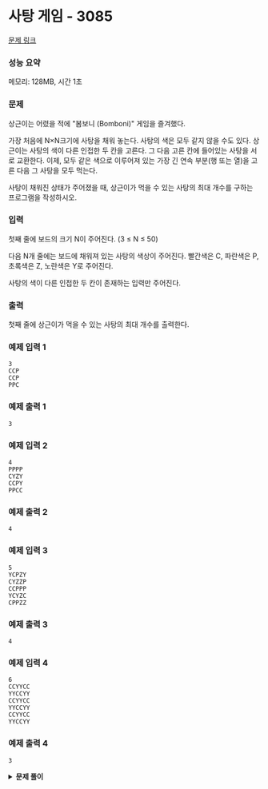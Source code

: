 # 사탕 게임 - 3085

[문제 링크](https://www.acmicpc.net/problem/3085)

### 성능 요약

메모리: 128MB, 시간 1초

### 문제

상근이는 어렸을 적에 "봄보니 (Bomboni)" 게임을 즐겨했다.

가장 처음에 N×N크기에 사탕을 채워 놓는다. 사탕의 색은 모두 같지 않을 수도 있다. 상근이는 사탕의 색이 다른 인접한 두 칸을 고른다. 그 다음 고른 칸에 들어있는 사탕을 서로 교환한다. 이제, 모두 같은 색으로 이루어져 있는 가장 긴 연속 부분(행 또는 열)을 고른 다음 그 사탕을 모두 먹는다.

사탕이 채워진 상태가 주어졌을 때, 상근이가 먹을 수 있는 사탕의 최대 개수를 구하는 프로그램을 작성하시오.

### 입력

첫째 줄에 보드의 크기 N이 주어진다. (3 ≤ N ≤ 50)

다음 N개 줄에는 보드에 채워져 있는 사탕의 색상이 주어진다. 빨간색은 C, 파란색은 P, 초록색은 Z, 노란색은 Y로 주어진다.

사탕의 색이 다른 인접한 두 칸이 존재하는 입력만 주어진다.

### 출력

첫째 줄에 상근이가 먹을 수 있는 사탕의 최대 개수를 출력한다.

### 예제 입력 1

```
3
CCP
CCP
PPC
```

### 예제 출력 1

```
3
```

### 예제 입력 2

```
4
PPPP
CYZY
CCPY
PPCC
```

### 예제 출력 2

```
4
```

### 예제 입력 3

```
5
YCPZY
CYZZP
CCPPP
YCYZC
CPPZZ
```

### 예제 출력 3

```
4
```

### 예제 입력 4

```
6
CCYYCC
YYCCYY
CCYYCC
YYCCYY
CCYYCC
YYCCYY
```

### 예제 출력 4

```
3
```

<details><summary><b>문제 풀이</b></summary>
<div markdown="1">

### Solution

```js
const [n, ...input] = require("fs")
  .readFileSync("./input4.txt")
  .toString()
  .trim()
  .split("\n");

function Solution(n, input) {
  const board = input.map((line) => line.split(""));

  let maxCandies = 0;
  let isMaxCandies = false;

  // 보드를 확인하면서 최대로 연속된 사탕의 개수를 반환하는 함수
  const checkBoard = (board) => {
    // 현재 보드에서 얻을 수 있는 최대로 연속된 사탕의 개수
    let candies = 0;

    for (let i = 0; i < n; i++) {
      let cntRow = 1;
      let cntCol = 1;

      for (let j = 0; j < n - 1; j++) {
        // 열 검사
        if (board[j][i] === board[j + 1][i]) {
          cntCol++;
          candies = Math.max(candies, cntCol);
        } else cntCol = 1;

        // 행 검사
        if (board[i][j] === board[i][j + 1]) {
          cntRow++;
          candies = Math.max(candies, cntRow);
        } else cntRow = 1;
      }
    }

    return candies;
  };

  // 열 스왑 - 가로로 사탕 위치 변경
  const swapColumn = (board, row, col) => {
    const temp = board[row][col];
    board[row][col] = board[row][col + 1];
    board[row][col + 1] = temp;
  };

  // 행 스왑 - 세로로 사탕 위치 변경
  const swapRow = (board, row, col) => {
    const temp = board[row][col];
    board[row][col] = board[row + 1][col];
    board[row + 1][col] = temp;
  };

  // 교환하기 전에 최대 길이의 사탕을 구할 수 있는지 체크하기
  maxCandies = checkBoard(board);

  // 구한 사탕의 길이와 최대 길이를 비교해서 같다면 출력하고 함수 종료
  if (maxCandies === n) {
    console.log(maxCandies);
    return;
  }

  // 보드를 순회하기
  for (let i = 0; i < n; i++) {
    if (isMaxCandies) break;

    for (let j = 0; j < n - 1; j++) {
      if (maxCandies === n) {
        isMaxCandies = true;
        break;
      }

      // 가로 스왑
      if (board[i][j] !== board[i][j + 1]) {
        swapColumn(board, i, j);
        maxCandies = Math.max(maxCandies, checkBoard(board));
        swapColumn(board, i, j);
      }

      // 세로 스왑
      if (board[j][i] !== board[j + 1][i]) {
        swapRow(board, j, i);
        maxCandies = Math.max(maxCandies, checkBoard(board));
        swapRow(board, j, i);
      }
    }
  }
  console.log(maxCandies);
}

Solution(Number(n), input);
```

중복되는 부분을 함수로 변경하고, 행검사, 열검사를 배열 인덱스를 조정해, 하나로 통합했다. 열과 행이 자꾸 헷갈려서 조금 오래 걸렸지만, 코드가 많이 깔끔해진 것 같다. 보드를 순회하는 부분도 함수로 만들면 더 깔끔할 수도 있지만, 이 문제의 메인 부분이라 Solution 함수의 주 역할로 놔두고 싶었다.

핵심은 다음과 같다.

1. 보드를 순회하면서 검사를 통해 최대 길이의 사탕 갯수를 반환하는 함수
2. 보드를 순회하면서 서로 다른 인접한 사탕의 위치를 바꿔주고, 검사하고, 되돌리기

<details><summary><b>이전 풀이</b></summary>
<div markdown="2">

브루트 포스에 대한 개념없이 문제를 풀기 시작했는데, 정말 난감했다. 지금까지 푼 문제들은 문제 해결 핵심 아이디어를 찾으면, 코드로 구현해내는 것은 어렵지 않은 일이었는데, 이건 쉽지 않았다.

### 코드

```js
const [n, ...input] = require("fs")
  .readFileSync("./input4.txt")
  .toString()
  .trim()
  .split("\n");

function Solution(n, input) {
  const board = input.map((line) => line.split(""));

  let ans = 0;

  // 보드를 확인하면서 최대로 연속된 사탕의 개수를 반환하는 함수
  const getMaxCandies = (board) => {
    let candies = 0;

    // 열 검사
    for (let i = 0; i < n; i++) {
      let count = 1;
      let memo = 0;
      for (let j = 0; j < n - 1; j++) {
        if (board[j][i] === board[j + 1][i]) {
          count++;
          memo = Math.max(memo, count);
        }
        if (board[j][i] !== board[j + 1][i]) count = 1;
      }
      candies = Math.max(candies, memo);
    }

    // 행 검사
    for (let i = 0; i < n; i++) {
      let count = 1;
      let memo = 0;
      for (let j = 0; j < n - 1; j++) {
        if (board[i][j] === board[i][j + 1]) {
          count++;
          memo = Math.max(memo, count);
        }
        if (board[i][j] !== board[i][j + 1]) count = 1;
      }
      candies = Math.max(candies, memo);
    }

    return candies;
  };

  // 보드를 순회하기
  loop: for (let i = 0; i < n; i++) {
    for (let j = 0; j < n - 1; j++) {
      // 가로 스왑
      if (board[i][j] !== board[i][j + 1]) {
        const temp1 = board[i][j];
        board[i][j] = board[i][j + 1];
        board[i][j + 1] = temp1;

        ans = Math.max(ans, getMaxCandies(board));

        if (ans === n) break loop;

        const temp2 = board[i][j];
        board[i][j] = board[i][j + 1];
        board[i][j + 1] = temp2;
      }

      // 세로 스왑
      if (board[j][i] !== board[j + 1][i]) {
        const temp1 = board[j][i];
        board[j][i] = board[j + 1][i];
        board[j + 1][i] = temp1;

        ans = Math.max(ans, getMaxCandies(board));

        if (ans === n) break loop;

        const temp2 = board[j][i];
        board[j][i] = board[j + 1][i];
        board[j + 1][i] = temp2;
      }
    }
  }
  console.log(ans);
}

Solution(Number(n), input);
```

### 풀이

```js
const getMaxCandies = (board) => {
  let candies = 0;

  // 열 검사
  for (let i = 0; i < n; i++) {
    let count = 1;
    let memo = 0;
    for (let j = 0; j < n - 1; j++) {
      if (board[j][i] === board[j + 1][i]) {
        count++;
        memo = Math.max(memo, count);
      }
      if (board[j][i] !== board[j + 1][i]) count = 1;
    }
    candies = Math.max(candies, memo);
  }

  // 행 검사
  for (let i = 0; i < n; i++) {
    let count = 1;
    let memo = 0;
    for (let j = 0; j < n - 1; j++) {
      if (board[i][j] === board[i][j + 1]) {
        count++;
        memo = Math.max(memo, count);
      }
      if (board[i][j] !== board[i][j + 1]) count = 1;
    }
    candies = Math.max(candies, memo);
  }

  return candies;
};
```

이 함수는 이차원 배열로 이루어진 보드를 순회하면서 인자로 받은 현재 보드의 상태에서 가장 길게 연결된 사탕의 수를 반환한다. 열 검사 및, 행 검사 두번의 검사가 이루어지고, `candies` 변수 즉, 가장 길게 연결된 사탕의 개수는 `Math.max()`를 이용해 가장 높은 값으로 저장된다.

여기서의 핵심은 **연결된 사탕의 개수를 어떻게 세느냐**이다.

```js
if (board[i][j] === board[i][j + 1]) {
  count++;
  memo = Math.max(memo, count);
}
if (board[i][j] !== board[i][j + 1]) count = 1;
```

현재 칸과 다음 칸이 같다면 사탕의 수를 증가시키고, 이것을 메모해둔다. (`memo` 변수에 저장) 그리고 현재 칸과 다음 칸이 다르다면 `count` 변수를 1로 만든다. 이렇기 때문에 `memo` 변수 저장 시에는 `Math.max()`를 이용해서 사탕의 개수를 세준다.

```js
// 보드를 순회하기
loop: for (let i = 0; i < n; i++) {
  for (let j = 0; j < n - 1; j++) {
    // 가로 스왑
    if (board[i][j] !== board[i][j + 1]) {
      const temp1 = board[i][j];
      board[i][j] = board[i][j + 1];
      board[i][j + 1] = temp1;

      ans = Math.max(ans, getMaxCandies(board));

      if (ans === n) break loop;

      const temp2 = board[i][j];
      board[i][j] = board[i][j + 1];
      board[i][j + 1] = temp2;
    }

    // 세로 스왑
    if (board[j][i] !== board[j + 1][i]) {
      const temp1 = board[j][i];
      board[j][i] = board[j + 1][i];
      board[j + 1][i] = temp1;

      ans = Math.max(ans, getMaxCandies(board));

      if (ans === n) break loop;

      const temp2 = board[j][i];
      board[j][i] = board[j + 1][i];
      board[j + 1][i] = temp2;
    }
  }
}
```

그 다음 이 코드는 각 칸을 처음부터 끝까지 순회하면서, 현재 칸과 다음 칸의 사탕이 다르다면 서로 위치를 바꿔서 최고로 연결된 사탕의 개수를 확인한다.

- 다른 사탕끼리 위치 바꾸기
- `getMaxCandies`에 현재 보드 상태를 전달하고, 최대 사탕 개수를 반환받기
- `ans`라는 변수에 `Math.max()`를 이용해 현재값과 비교해 큰 것을 저장하기
- `ans`가 `n`(보드의 크기, 즉, 최대로 연결될 수 있는 사탕의 개수)과 같다면 반복문을 탈출
- 아니라면 보드를 원상태로 돌리고 다음 서로 다른 사탕끼리 위치 변환하기

가로로 위치를 변경하고, 다음은 세로로 위치를 변경하면서 위의 로직이 반복된다.

어떻게 정답을 받아냈지만, 정말 코드가 깔끔하지 못하고 지저분한 것 같다. 중복되는 코드도 많고, `loop break`를 쓰는 것이 좋은 코드인지 모르겠다. 더 나은 코드를 찾아봐야 겠다.

</div></details>

</div>
</details>
